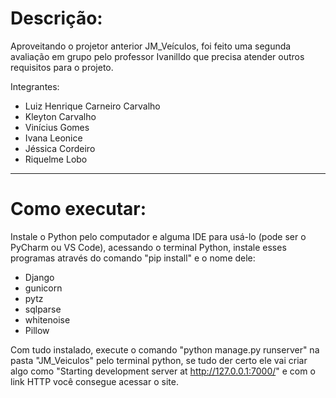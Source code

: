 # Descrição:
Aproveitando o projetor anterior JM_Veículos, foi feito uma segunda avaliação em grupo pelo professor Ivanilldo que precisa atender outros requisitos para o projeto.

Integrantes:
- Luiz Henrique Carneiro Carvalho
- Kleyton Carvalho
- Vinícius Gomes
- Ivana Leonice
- Jéssica Cordeiro
- Riquelme Lobo
---
# Como executar:
Instale o Python pelo computador e alguma IDE para usá-lo (pode ser o PyCharm ou VS Code), acessando o terminal Python, instale esses programas através do comando "pip install" e o nome dele:

- Django
- gunicorn
- pytz
- sqlparse
- whitenoise
- Pillow

Com tudo instalado, execute o comando "python manage.py runserver" na pasta "JM_Veiculos" pelo terminal python, se tudo der certo ele vai criar algo como "Starting development server at http://127.0.0.1:7000/" e com o link HTTP você consegue acessar o site.
